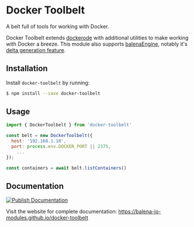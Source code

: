 # Docker Toolbelt

A belt full of tools for working with Docker.

Docker Toolbelt extends [dockerode](https://github.com/apocas/dockerode) with additional utilities to make working with Docker a breeze. This module also supports [balenaEngine](https://github.com/balena-os/balena-engine), notably it's [delta generation feature](https://www.balena.io/engine/docs/#Container-deltas).

## Installation

Install `docker-toolbelt` by running:

```sh
$ npm install --save docker-toolbelt
```

## Usage

```js
import { DockerToolbelt } from 'docker-toolbelt'

const belt = new DockerToolbelt({
  host: '192.168.1.10',
  port: process.env.DOCKER_PORT || 2375,
	...
});

const containers = await belt.listContainers()
```

## Documentation

[![Publish Documentation](https://github.com/balena-io-modules/docker-toolbelt/actions/workflows/publish-docs.yml/badge.svg)](https://github.com/balena-io-modules/docker-toolbelt/actions/workflows/publish-docs.yml)

Visit the website for complete documentation: https://balena-io-modules.github.io/docker-toolbelt

